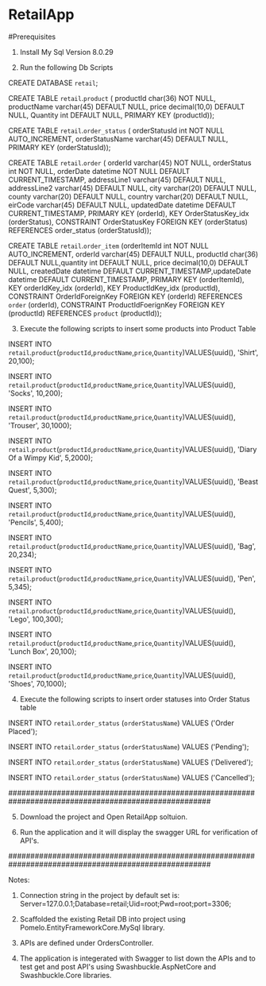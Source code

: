 # RetailApp

#Prerequisites

1) Install My Sql Version 8.0.29

2) Run the following Db Scripts

CREATE DATABASE `retail`;

CREATE TABLE `retail`.`product` ( productId char(36) NOT NULL, productName varchar(45) DEFAULT NULL, price decimal(10,0) DEFAULT NULL, Quantity int DEFAULT NULL, PRIMARY KEY (productId));

CREATE TABLE `retail`.`order_status` ( orderStatusId int NOT NULL AUTO_INCREMENT, orderStatusName varchar(45) DEFAULT NULL, PRIMARY KEY (orderStatusId));

CREATE TABLE `retail`.`order` ( orderId varchar(45) NOT NULL, orderStatus int NOT NULL, orderDate datetime NOT NULL DEFAULT CURRENT_TIMESTAMP, addressLine1 varchar(45) DEFAULT NULL, addressLine2 varchar(45) DEFAULT NULL, city varchar(20) DEFAULT NULL, county varchar(20) DEFAULT NULL, country varchar(20) DEFAULT NULL, eirCode varchar(45) DEFAULT NULL, updatedDate datetime DEFAULT CURRENT_TIMESTAMP, PRIMARY KEY (orderId), KEY OrderStatusKey_idx (orderStatus), CONSTRAINT OrderStatusKey FOREIGN KEY (orderStatus) REFERENCES order_status (orderStatusId));

CREATE TABLE `retail`.`order_item` (orderItemId int NOT NULL AUTO_INCREMENT, orderId varchar(45) DEFAULT NULL, productId char(36) DEFAULT NULL,quantity int DEFAULT NULL, price decimal(10,0) DEFAULT NULL, createdDate datetime DEFAULT CURRENT_TIMESTAMP,updateDate datetime DEFAULT CURRENT_TIMESTAMP, PRIMARY KEY (orderItemId), KEY orderIdKey_idx (orderId), KEY ProductIdKey_idx (productId), CONSTRAINT OrderIdForeignKey FOREIGN KEY (orderId) REFERENCES `order` (orderId), CONSTRAINT ProductIdFoerignKey FOREIGN KEY (productId) REFERENCES `product` (productId));

3) Execute the following scripts to insert some products into Product Table
  
INSERT INTO `retail`.`product`(`productId`,`productName`,`price`,`Quantity`)VALUES(uuid(), 'Shirt', 20,100);

INSERT INTO `retail`.`product`(`productId`,`productName`,`price`,`Quantity`)VALUES(uuid(), 'Socks', 10,200);

INSERT INTO `retail`.`product`(`productId`,`productName`,`price`,`Quantity`)VALUES(uuid(), 'Trouser', 30,1000);

INSERT INTO `retail`.`product`(`productId`,`productName`,`price`,`Quantity`)VALUES(uuid(), 'Diary Of a Wimpy Kid', 5,2000);

INSERT INTO `retail`.`product`(`productId`,`productName`,`price`,`Quantity`)VALUES(uuid(), 'Beast Quest', 5,300);

INSERT INTO `retail`.`product`(`productId`,`productName`,`price`,`Quantity`)VALUES(uuid(), 'Pencils', 5,400);

INSERT INTO `retail`.`product`(`productId`,`productName`,`price`,`Quantity`)VALUES(uuid(), 'Bag', 20,234);

INSERT INTO `retail`.`product`(`productId`,`productName`,`price`,`Quantity`)VALUES(uuid(), 'Pen', 5,345);

INSERT INTO `retail`.`product`(`productId`,`productName`,`price`,`Quantity`)VALUES(uuid(), 'Lego', 100,300);

INSERT INTO `retail`.`product`(`productId`,`productName`,`price`,`Quantity`)VALUES(uuid(), 'Lunch Box', 20,100);

INSERT INTO `retail`.`product`(`productId`,`productName`,`price`,`Quantity`)VALUES(uuid(), 'Shoes', 70,1000);

4) Execute the following scripts to insert order statuses into Order Status table
 
INSERT INTO `retail`.`order_status` (`orderStatusName`) VALUES ('Order Placed');

INSERT INTO `retail`.`order_status` (`orderStatusName`) VALUES ('Pending');

INSERT INTO `retail`.`order_status` (`orderStatusName`) VALUES ('Delivered');

INSERT INTO `retail`.`order_status` (`orderStatusName`) VALUES ('Cancelled');


######################################################################################################

5) Download the project and Open RetailApp soltuion.

6) Run the application and it will display the swagger URL for verification of API's.

######################################################################################################

Notes:
1) Connection string in the project by default set is: Server=127.0.0.1;Database=retail;Uid=root;Pwd=root;port=3306;

2) Scaffolded the existing Retail DB into project using Pomelo.EntityFrameworkCore.MySql library.

3) APIs are defined under OrdersController.

4) The application is integerated with Swagger to list down the APIs and to test get and post API's using Swashbuckle.AspNetCore and Swashbuckle.Core libraries.
 
 
 
 
 
 
 






